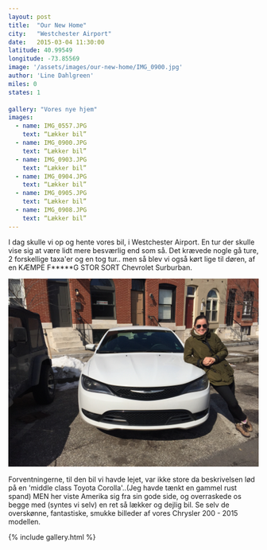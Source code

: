 ```yaml
---
layout: post
title:  "Our New Home"
city:   "Westchester Airport"
date:   2015-03-04 11:30:00
latitude: 40.99549
longitude: -73.85569
image: '/assets/images/our-new-home/IMG_0900.jpg'
author: 'Line Dahlgreen'
miles: 0
states: 1

gallery: "Vores nye hjem"
images:
  - name: IMG_0557.JPG
    text: “Lækker bil”
  - name: IMG_0900.JPG
    text: “Lækker bil”
  - name: IMG_0903.JPG
    text: “Lækker bil”
  - name: IMG_0904.JPG
    text: “Lækker bil”
  - name: IMG_0905.JPG
    text: “Lækker bil”
  - name: IMG_0908.JPG
    text: “Lækker bil”
---
```

I dag skulle vi op og hente vores bil, i Westchester Airport. En tur der skulle vise sig at være lidt mere besværlig end som så. Det krævede nogle gå ture, 2 forskellige taxa'er og en tog tur.. men så blev vi også kørt lige til døren, af en KÆMPE F*****G STOR SORT Chevrolet Surburban.

![STOR LÆKKER BIL](/assets/images/our-new-home/IMG_0900.JPG)

Forventningerne, til den bil vi havde lejet, var ikke store da beskrivelsen lød på en 'middle class Toyota Corolla'..(Jeg havde tænkt en gammel rust spand)
MEN her viste Amerika sig fra sin gode side, og overraskede os begge med (syntes vi selv) en ret så lækker og dejlig bil. Se selv de overskønne, fantastiske, smukke billeder af vores Chrysler 200 - 2015 modellen.


{% include gallery.html %}


